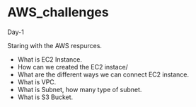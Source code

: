 # AWS_challenges

Day-1 

Staring with the AWS respurces. 
- What is EC2 Instance.
- How can we created the EC2 instace/
- What are the different ways we can connect EC2 instance.
- What is VPC.
- What is Subnet, how many type of subnet.
- What is S3 Bucket.
